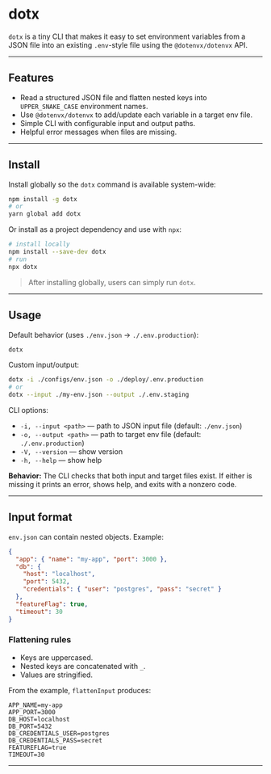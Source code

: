 # dotx

`dotx` is a tiny CLI that makes it easy to set environment variables from a JSON file into an existing `.env`-style file using the `@dotenvx/dotenvx` API.

---

## Features

* Read a structured JSON file and flatten nested keys into `UPPER_SNAKE_CASE` environment names.
* Use `@dotenvx/dotenvx` to add/update each variable in a target env file.
* Simple CLI with configurable input and output paths.
* Helpful error messages when files are missing.

---

## Install

Install globally so the `dotx` command is available system-wide:

```bash
npm install -g dotx
# or
yarn global add dotx
```

Or install as a project dependency and use with `npx`:

```bash
# install locally
npm install --save-dev dotx
# run
npx dotx
```

> After installing globally, users can simply run `dotx`.

---

## Usage

Default behavior (uses `./env.json` → `./.env.production`):

```bash
dotx
```

Custom input/output:

```bash
dotx -i ./configs/env.json -o ./deploy/.env.production
# or
dotx --input ./my-env.json --output ./.env.staging
```

CLI options:

* `-i, --input <path>` — path to JSON input file (default: `./env.json`)
* `-o, --output <path>` — path to target env file (default: `./.env.production`)
* `-V, --version` — show version
* `-h, --help` — show help

**Behavior:** The CLI checks that both input and target files exist. If either is missing it prints an error, shows help, and exits with a nonzero code.

---

## Input format

`env.json` can contain nested objects. Example:

```json
{
  "app": { "name": "my-app", "port": 3000 },
  "db": {
    "host": "localhost",
    "port": 5432,
    "credentials": { "user": "postgres", "pass": "secret" }
  },
  "featureFlag": true,
  "timeout": 30
}
```

### Flattening rules

* Keys are uppercased.
* Nested keys are concatenated with `_`.
* Values are stringified.

From the example, `flattenInput` produces:

```
APP_NAME=my-app
APP_PORT=3000
DB_HOST=localhost
DB_PORT=5432
DB_CREDENTIALS_USER=postgres
DB_CREDENTIALS_PASS=secret
FEATUREFLAG=true
TIMEOUT=30
```

---

